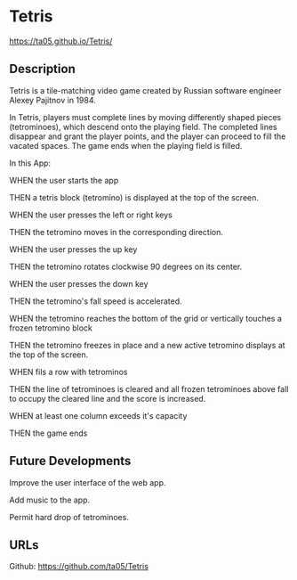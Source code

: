 # Tetris

https://ta05.github.io/Tetris/

## Description

Tetris is a tile-matching video game created by Russian software engineer Alexey Pajitnov in 1984.

In Tetris, players must complete lines by moving differently shaped pieces (tetrominoes), which descend onto the playing field. The completed lines disappear and grant the player points, and the player can proceed to fill the vacated spaces. The game ends when the playing field is filled.


In this App:

WHEN the user starts the app

THEN a tetris block (tetromino) is displayed at the top of the screen.

WHEN the user presses the left or right keys

THEN the tetromino moves in the corresponding direction.

WHEN the user presses the up key

THEN the tetromino rotates clockwise 90 degrees on its center.

WHEN the user presses the down key

THEN the tetromino's fall speed is accelerated.

WHEN the tetromino reaches the bottom of the grid or vertically touches a frozen tetromino block

THEN the tetromino freezes in place and a new active tetromino displays at the top of the screen.

WHEN fils a row with tetrominos

THEN the line of tetrominoes is cleared and all frozen tetrominoes above fall to occupy the cleared line and the score is increased.

WHEN at least one column exceeds it's capacity

THEN the game ends


## Future Developments

Improve the user interface of the web app.

Add music to the app.

Permit hard drop of tetrominoes.


## URLs

Github: https://github.com/ta05/Tetris
